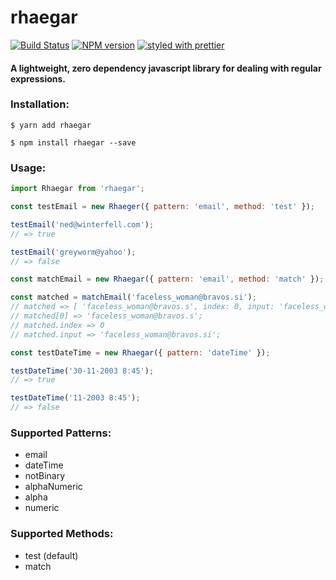 # rhaegar
[![Build Status](https://travis-ci.org/BlakeGuilloud/rhaegar.svg?branch=master)](https://travis-ci.org/BlakeGuilloud/rhaegar) [![NPM version](https://img.shields.io/npm/v/rhaegar.svg)](https://www.npmjs.com/package/rhaegar)
[![styled with prettier](https://img.shields.io/badge/styled_with-prettier-ff69b4.svg)](#badge)


#### A lightweight, zero dependency javascript library for dealing with regular expressions.


### Installation:
```
$ yarn add rhaegar
```
```
$ npm install rhaegar --save
```

### Usage:
```javascript
import Rhaegar from 'rhaegar';

const testEmail = new Rhaeger({ pattern: 'email', method: 'test' });

testEmail('ned@winterfell.com');
// => true

testEmail('greyworm@yahoo');
// => false

const matchEmail = new Rhaegar({ pattern: 'email', method: 'match' });

const matched = matchEmail('faceless_woman@bravos.si');
// matched => [ 'faceless_woman@bravos.s', index: 0, input: 'faceless_woman@bravos.si' ]
// matched[0] => 'faceless_woman@bravos.s';
// matched.index => 0
// matched.input => 'faceless_woman@bravos.si';

const testDateTime = new Rhaegar({ pattern: 'dateTime' });

testDateTime('30-11-2003 8:45');
// => true

testDateTime('11-2003 8:45');
// => false
```

### Supported Patterns:
- email
- dateTime
- notBinary
- alphaNumeric
- alpha
- numeric

### Supported Methods:
- test (default)
- match
